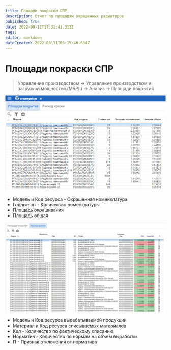 ```yaml
---
title: Площади покраски СПР
description: Отчет по площадям окрашенных радиаторов
published: true
date: 2022-09-11T17:31:41.313Z
tags: 
editor: markdown
dateCreated: 2022-08-31T09:15:40.634Z
---
```


# Площади покраски СПР

>Управление производством → Управление производством и загрузкой мощностей (MRPII) → Анализ → Площади покрытия

![](<../../assets/image (692).png>)

* Модель и Код ресурса - Окрашенная номенклатура
* Годные шт - Количество номенклатуры
* Площадь окрашивания
* Площадь общая

![](<../../assets/image (207).png>)

* Модель и Код ресурса вырабатываемой продукции
* Материал и Код ресурса списываемых материалов
* Кол - Количество по фактическому списанию
* Норматив - Количество по нормам на объем выработки
* П - Признак отклонения от норматива
